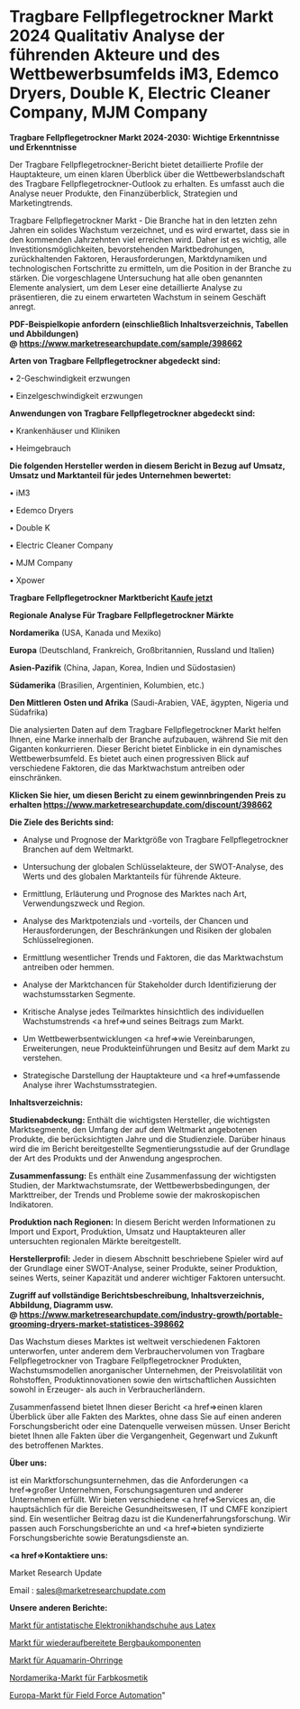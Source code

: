 # Tragbare Fellpflegetrockner Markt 2024 Qualitativ Analyse der führenden Akteure und des Wettbewerbsumfelds iM3, Edemco Dryers, Double K, Electric Cleaner Company, MJM Company

<strong>Tragbare Fellpflegetrockner Markt 2024-2030: Wichtige Erkenntnisse und Erkenntnisse</strong>

Der Tragbare Fellpflegetrockner-Bericht bietet detaillierte Profile der Hauptakteure, um einen klaren Überblick über die Wettbewerbslandschaft des Tragbare Fellpflegetrockner-Outlook zu erhalten. Es umfasst auch die Analyse neuer Produkte, den Finanzüberblick, Strategien und Marketingtrends.

Tragbare Fellpflegetrockner Markt - Die Branche hat in den letzten zehn Jahren ein solides Wachstum verzeichnet, und es wird erwartet, dass sie in den kommenden Jahrzehnten viel erreichen wird. Daher ist es wichtig, alle Investitionsmöglichkeiten, bevorstehenden Marktbedrohungen, zurückhaltenden Faktoren, Herausforderungen, Marktdynamiken und technologischen Fortschritte zu ermitteln, um die Position in der Branche zu stärken. Die vorgeschlagene Untersuchung hat alle oben genannten Elemente analysiert, um dem Leser eine detaillierte Analyse zu präsentieren, die zu einem erwarteten Wachstum in seinem Geschäft anregt.

<strong><b>PDF-Beispielkopie anfordern (einschließlich Inhaltsverzeichnis, Tabellen und Abbildungen) @ </b></strong><strong><a href=https://www.marketresearchupdate.com/sample/398662><strong>https://www.marketresearchupdate.com/sample/398662</u></a></strong></strong>

<strong>Arten von Tragbare Fellpflegetrockner abgedeckt sind:</strong>

• 2-Geschwindigkeit erzwungen

• Einzelgeschwindigkeit erzwungen

<strong>Anwendungen von Tragbare Fellpflegetrockner abgedeckt sind:</strong>

• Krankenhäuser und Kliniken

• Heimgebrauch

<strong>Die folgenden Hersteller werden in diesem Bericht in Bezug auf Umsatz, Umsatz und Marktanteil für jedes Unternehmen bewertet:</strong>

• iM3

• Edemco Dryers

• Double K

• Electric Cleaner Company

• MJM Company

• Xpower

<strong>Tragbare Fellpflegetrockner Marktbericht <a href=https://www.marketresearchupdate.com/buynow/398662>Kaufe jetzt</a></strong>

<strong>Regionale Analyse Für Tragbare Fellpflegetrockner Märkte</strong>

<strong>Nordamerika</strong> (USA, Kanada und Mexiko)

<strong>Europa</strong> (Deutschland, Frankreich, Großbritannien, Russland und Italien)

<strong>Asien-Pazifik</strong> (China, Japan, Korea, Indien und Südostasien)

<strong>Südamerika</strong> (Brasilien, Argentinien, Kolumbien, etc.)

<strong>Den Mittleren</strong> <strong>Osten und Afrika</strong> (Saudi-Arabien, VAE, ägypten, Nigeria und Südafrika)

Die analysierten Daten auf dem Tragbare Fellpflegetrockner Markt helfen Ihnen, eine Marke innerhalb der Branche aufzubauen, während Sie mit den Giganten konkurrieren. Dieser Bericht bietet Einblicke in ein dynamisches Wettbewerbsumfeld. Es bietet auch einen progressiven Blick auf verschiedene Faktoren, die das Marktwachstum antreiben oder einschränken.

<strong>Klicken Sie hier, um diesen Bericht zu einem gewinnbringenden Preis zu erhalten
</strong><strong><a href=https://www.marketresearchupdate.com/discount/398662>https://www.marketresearchupdate.com/discount/398662</b></u></strong></a>

<strong>Die Ziele des Berichts sind:</strong>

- Analyse und Prognose der Marktgröße von Tragbare Fellpflegetrockner Branchen auf dem Weltmarkt.

- Untersuchung der globalen Schlüsselakteure, der SWOT-Analyse, des Werts und des globalen Marktanteils für führende Akteure.

- Ermittlung, Erläuterung und Prognose des Marktes nach Art, Verwendungszweck und Region.

- Analyse des Marktpotenzials und -vorteils, der Chancen und Herausforderungen, der Beschränkungen und Risiken der globalen Schlüsselregionen.

- Ermittlung wesentlicher Trends und Faktoren, die das Marktwachstum antreiben oder hemmen.

- Analyse der Marktchancen für Stakeholder durch Identifizierung der wachstumsstarken Segmente.

- Kritische Analyse jedes Teilmarktes hinsichtlich des individuellen Wachstumstrends <a href=>und</a> seines Beitrags zum Markt.

- Um Wettbewerbsentwicklungen <a href=>wie</a> Vereinbarungen, Erweiterungen, neue Produkteinführungen und Besitz auf dem Markt zu verstehen.

- Strategische Darstellung der Hauptakteure und <a href=>umfas</a>sende Analyse ihrer Wachstumsstrategien.

<strong>Inhaltsverzeichnis:</strong>

<strong>Studienabdeckung:</strong> Enthält die wichtigsten Hersteller, die wichtigsten Marktsegmente, den Umfang der auf dem Weltmarkt angebotenen Produkte, die berücksichtigten Jahre und die Studienziele. Darüber hinaus wird die im Bericht bereitgestellte Segmentierungsstudie auf der Grundlage der Art des Produkts und der Anwendung angesprochen.

<strong>Zusammenfassung:</strong> Es enthält eine Zusammenfassung der wichtigsten Studien, der Marktwachstumsrate, der Wettbewerbsbedingungen, der Markttreiber, der Trends und Probleme sowie der makroskopischen Indikatoren.

<strong>Produktion nach Regionen:</strong> In diesem Bericht werden Informationen zu Import und Export, Produktion, Umsatz und Hauptakteuren aller untersuchten regionalen Märkte bereitgestellt.

<strong>Herstellerprofil:</strong> Jeder in diesem Abschnitt beschriebene Spieler wird auf der Grundlage einer SWOT-Analyse, seiner Produkte, seiner Produktion, seines Werts, seiner Kapazität und anderer wichtiger Faktoren untersucht.

<strong><b>Zugriff auf vollständige Berichtsbeschreibung, Inhaltsverzeichnis, Abbildung, Diagramm usw. @ </b></strong><strong><a href=https://www.marketresearchupdate.com/industry-growth/portable-grooming-dryers-market-statistices-398662>https://www.marketresearchupdate.com/industry-growth/portable-grooming-dryers-market-statistices-398662</a></strong>

Das Wachstum dieses Marktes ist weltweit verschiedenen Faktoren unterworfen, unter anderem dem Verbrauchervolumen von Tragbare Fellpflegetrockner von Tragbare Fellpflegetrockner Produkten, Wachstumsmodellen anorganischer Unternehmen, der Preisvolatilität von Rohstoffen, Produktinnovationen sowie den wirtschaftlichen Aussichten sowohl in Erzeuger- als auch in Verbraucherländern.

Zusammenfassend bietet Ihnen dieser Bericht <a href=>einen</a> klaren Überblick über alle Fakten des Marktes, ohne dass Sie auf einen anderen Forschungsbericht oder eine Datenquelle verweisen müssen. Unser Bericht bietet Ihnen alle Fakten über die Vergangenheit, Gegenwart und Zukunft des betroffenen Marktes.

<strong>Über uns:</strong>

 ist ein Marktforschungsunternehmen, das die Anforderungen <a href=>großer</a> Unternehmen, Forschungsagenturen und anderer Unternehmen erfüllt. Wir bieten verschiedene <a href=>Services</a> an, die hauptsächlich für die Bereiche Gesundheitswesen, IT und CMFE konzipiert sind. Ein wesentlicher Beitrag dazu ist die Kundenerfahrungsforschung. Wir passen auch Forschungsberichte an und <a href=>bieten</a> syndizierte Forschungsberichte sowie Beratungsdienste an.

<strong><a href=>Kontaktiere uns:</a></strong>

Market Research Update

Email : sales@marketresearchupdate.com

<strong>Unsere anderen Berichte:</strong>

<a href=https://www.linkedin.com/pulse/latex-anti-static-electronics-gloves-market-2023>Markt für antistatische Elektronikhandschuhe aus Latex</a>

<a href=https://www.linkedin.com/pulse/mining-remanufacturing-components-market-sizing>Markt für wiederaufbereitete Bergbaukomponenten</a>

<a href=https://www.linkedin.com/pulse/aquamarine-earrings-market-size-emerging-trends>Markt für Aquamarin-Ohrringe</a>

<a href=https://www.linkedin.com/pulse/north-america-colour-cosmetics-market-2023-data-analysis>Nordamerika-Markt für Farbkosmetik</a>

<a href=https://www.linkedin.com/pulse/europe-field-force-automation-market-2023-comprehensive>Europa-Markt für Field Force Automation</a>"
